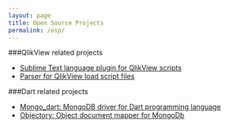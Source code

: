 ```yaml
---
layout: page
title: Open Source Projects
permalink: /osp/
---
```


###QlikView related projects

- [Sublime Text language plugin for QlikView scripts](https://github.com/vadimtsushko/sublime-qlikview)
- [Parser for QlikView load script files](https://github.com/vadimtsushko/qvs_parser)

###Dart related projects

- [Mongo_dart: MongoDB driver for Dart programming language]()
- [Objectory:  Object document mapper for MongoDb](https://github.com/vadimtsushko/objectory)